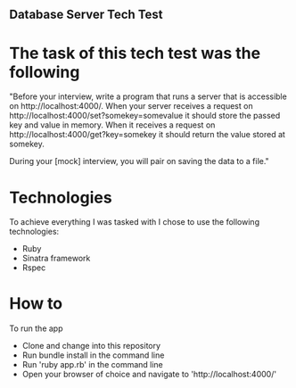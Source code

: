 ## Database Server Tech Test

# The task of this tech test was the following

"Before your interview, write a program that runs a server that is accessible on http://localhost:4000/. When your server receives a request on http://localhost:4000/set?somekey=somevalue it should store the passed key and value in memory. When it receives a request on http://localhost:4000/get?key=somekey it should return the value stored at somekey.

During your [mock] interview, you will pair on saving the data to a file."

# Technologies

To achieve everything I was tasked with I chose to use the following technologies:

  - Ruby
  - Sinatra framework
  - Rspec

# How to

To run the app

  - Clone and change into this repository
  - Run bundle install in the command line
  - Run 'ruby app.rb' in the command line
  - Open your browser of choice and navigate to 'http://localhost:4000/'

  
